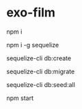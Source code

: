 # exo-film

npm i

npm i -g sequelize

sequelize-cli db:create

sequelize-cli db:migrate

sequelize-cli db:seed:all

npm start